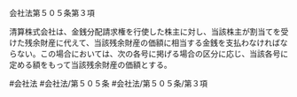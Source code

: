 会社法第５０５条第３項

清算株式会社は、金銭分配請求権を行使した株主に対し、当該株主が割当てを受けた残余財産に代えて、当該残余財産の価額に相当する金銭を支払わなければならない。この場合においては、次の各号に掲げる場合の区分に応じ、当該各号に定める額をもって当該残余財産の価額とする。

#会社法
#会社法/第５０５条
#会社法/第５０５条/第３項
